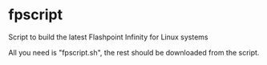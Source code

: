 # fpscript
Script to build the latest Flashpoint Infinity for Linux systems

All you need is "fpscript.sh", the rest should be downloaded from the script.
